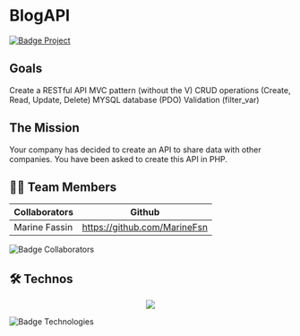 # BlogAPI

<a href="https://becode.org"><img src="https://img.shields.io/badge/Project-BeCode-blue?style=for-the-badge&logo=appveyor" alt="Badge Project" style="margin-right:10px;">
</a>

<h2>Goals</h2>
Create a RESTful API
MVC pattern (without the V)
CRUD operations (Create, Read, Update, Delete)
MYSQL database (PDO)
Validation (filter_var)

<h2>The Mission</h2>
Your company has decided to create an API to share data with other companies. You have been asked to create this API in PHP.


## 👨‍💻 Team Members

| Collaborators        | Github                        | 
| -------------------- | ----------------------------- | 
| Marine Fassin        | https://github.com/MarineFsn  |       
           


<img src="https://img.shields.io/badge/Collaborators-1-red?style=for-the-badge&logo=appveyor" alt="Badge Collaborators">

## 🛠 Technos

<p align="center">
  <a href="https://skillicons.dev">
    <img src="https://skillicons.dev/icons?i=php,git" />
  </a>
</p>
<img src="https://img.shields.io/badge/Technos-PHP_/_Git-green?style=for-the-badge&logo=appveyor" alt="Badge Technologies" style="margin-right:10px;">

